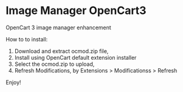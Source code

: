 # Image Manager OpenCart3
OpenCart 3 image manager enhancement

How to to install:

1. Download and extract ocmod.zip file,
2. Install using OpenCart default extension installer
3. Select the ocmod.zip to upload,
4. Refresh Modifications, by Extensions > Modificationss > Refresh

Enjoy!
